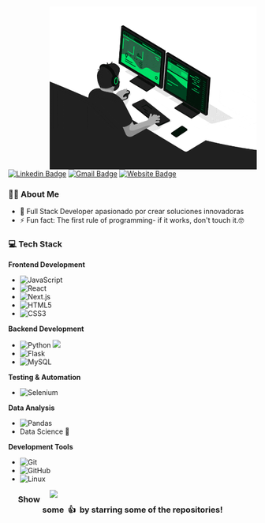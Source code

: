 <img align="right" src="/images/developer.gif" alt="Coder GIF" width="420" height="330">

[![Linkedin Badge](https://img.shields.io/badge/-raulsedano-blue?style=flat-square&logo=Linkedin&logoColor=white)](https://www.linkedin.com/in/raul-sedano-molina-521331167/)
[![Gmail Badge](https://img.shields.io/badge/-raulsedanomolina@gmail.com-c14438?style=flat-square&logo=Gmail&logoColor=white)](mailto:raulsedanomolina@gmail.com)
[![Website Badge](https://img.shields.io/badge/Website-portfolio-blue?style=flat-square)](https://portfolio-one-gray-59.vercel.app/)

### 👨‍💻 About Me
- 🚀 Full Stack Developer apasionado por crear soluciones innovadoras
- ⚡ Fun fact: The first rule of programming- if it works, don't touch it.🤓

### 💻 Tech Stack

**Frontend Development**
- ![JavaScript](https://img.shields.io/badge/-JavaScript-000000?style=flat&logo=javascript)
- ![React](https://img.shields.io/badge/-React-000000?style=flat&logo=react)
- ![Next.js](https://img.shields.io/badge/-Next.js-000000?style=flat&logo=next.js)
- ![HTML5](https://img.shields.io/badge/-HTML5-000000?style=flat&logo=HTML5)
- ![CSS3](https://img.shields.io/badge/-CSS3-000000?style=flat&logo=CSS3)

**Backend Development**
- ![Python](https://img.shields.io/badge/-Python-000000?style=flat&logo=python) <img src="https://media.giphy.com/media/WUlplcMpOCEmTGBtBW/giphy.gif" width="30">
- ![Flask](https://img.shields.io/badge/-Flask-000000?style=flat&logo=flask)
- ![MySQL](https://img.shields.io/badge/-MySQL-000000?style=flat&logo=mysql)

**Testing & Automation**
- ![Selenium](https://img.shields.io/badge/-Selenium-000000?style=flat&logo=selenium)

**Data Analysis**
- ![Pandas](https://img.shields.io/badge/-Pandas-000000?style=flat&logo=pandas)
- Data Science 😬

**Development Tools**
- ![Git](https://img.shields.io/badge/-Git-000000?style=flat&logo=git&logoColor=F05032)
- ![GitHub](https://img.shields.io/badge/-GitHub-000000?style=flat&logo=github&logoColor=FFFFFF)
- ![Linux](https://img.shields.io/badge/-Linux-000000?style=flat&logo=linux&logoColor=FCC624)

<a href="https://github.com/anuraghazra/github-readme-stats" title="Go to Source">
  <img align="right" width=420 height="auto" src="https://github-readme-stats.vercel.app/api?username=raulsedano2410&show_icons=true&theme=dark&border_color=61dafb&hide_border=true&include_all_commits=true" />
</a>

<div align="center">
    <h3 align="center">Show some &nbsp;👍&nbsp; by starring some of the repositories!</h3>
</div>
